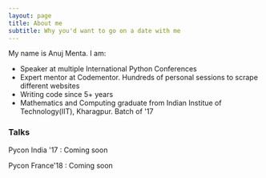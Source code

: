 ```yaml
---
layout: page
title: About me
subtitle: Why you'd want to go on a date with me
---
```


My name is Anuj Menta. I am:

- Speaker at multiple International Python Conferences
- Expert mentor at Codementor. Hundreds of personal sessions to scrape different websites
- Writing code since 5+ years
- Mathematics and Computing graduate from Indian Institue of Technology(IIT), Kharagpur. Batch of '17

### Talks

Pycon India '17 : Coming soon

Pycon France'18 : Coming soon